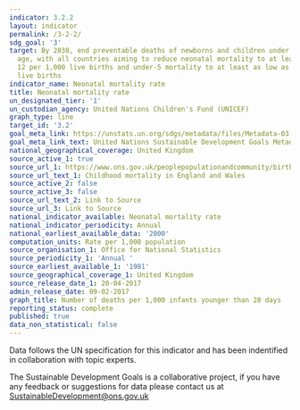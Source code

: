 ```yaml
---
indicator: 3.2.2
layout: indicator
permalink: /3-2-2/
sdg_goal: '3'
target: By 2030, end preventable deaths of newborns and children under 5 years of
  age, with all countries aiming to reduce neonatal mortality to at least as low as
  12 per 1,000 live births and under-5 mortality to at least as low as 25 per 1,000
  live births
indicator_name: Neonatal mortality rate
title: Neonatal mortality rate
un_designated_tier: '1'
un_custodian_agency: United Nations Children's Fund (UNICEF)
graph_type: line
target_id: '3.2'
goal_meta_link: https://unstats.un.org/sdgs/metadata/files/Metadata-03-02-02.pdf
goal_meta_link_text: United Nations Sustainable Development Goals Metadata (pdf 224kB)
national_geographical_coverage: United Kingdom
source_active_1: true
source_url_1: https://www.ons.gov.uk/peoplepopulationandcommunity/birthsdeathsandmarriages/deaths/datasets/childmortalitystatisticschildhoodinfantandperinatalchildhoodinfantandperinatalmortalityinenglandandwales
source_url_text_1: Childhood mortality in England and Wales
source_active_2: false
source_active_3: false
source_url_text_2: Link to Source
source_url_3: Link to Source
national_indicator_available: Neonatal mortality rate
national_indicator_periodicity: Annual
national_earliest_available_data: '2000'
computation_units: Rate per 1,000 population
source_organisation_1: Office for National Statistics
source_periodicity_1: 'Annual '
source_earliest_available_1: '1981'
source_geographical_coverage_1: United Kingdom
source_release_date_1: 20-04-2017
admin_release_date: 09-02-2017
graph_title: Number of deaths per 1,000 infants younger than 28 days
reporting_status: complete
published: true
data_non_statistical: false
---
```

Data follows the UN specification for this indicator and has been indentified in collaboration with topic experts.

The Sustainable Development Goals is a collaborative project, if you have any feedback or suggestions for data please contact us at <SustainableDevelopment@ons.gov.uk>
